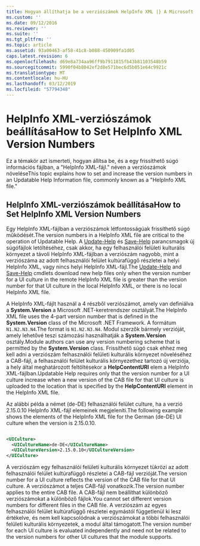 ```yaml
---
title: Hogyan állíthatja be a verziószámok HelpInfo XML |} A Microsoft Docs
ms.custom: ''
ms.date: 09/12/2016
ms.reviewer: ''
ms.suite: ''
ms.tgt_pltfrm: ''
ms.topic: article
ms.assetid: 93a00463-af58-41c8-b088-450909fa1d05
caps.latest.revision: 6
ms.openlocfilehash: d69e8a734aa96ff9b7911815fb43b81103548b59
ms.sourcegitcommit: 5990f04b8042ef2d8e571bec6d5b051e64c9921c
ms.translationtype: MT
ms.contentlocale: hu-HU
ms.lasthandoff: 03/12/2019
ms.locfileid: "57794348"
---
```

# <a name="how-to-set-helpinfo-xml-version-numbers"></a><span data-ttu-id="43617-102">HelpInfo XML-verziószámok beállítása</span><span class="sxs-lookup"><span data-stu-id="43617-102">How to Set HelpInfo XML Version Numbers</span></span>

<span data-ttu-id="43617-103">Ez a témakör azt ismerteti, hogyan állítsa be, és a egy frissíthető súgó információs fájlban, a "HelpInfo XML-fájl." néven a verziószámok növelése</span><span class="sxs-lookup"><span data-stu-id="43617-103">This topic explains how to set and increase the version numbers in an Updatable Help Information file, commonly known as a "HelpInfo XML file."</span></span>

## <a name="how-to-set-helpinfo-xml-version-numbers"></a><span data-ttu-id="43617-104">HelpInfo XML-verziószámok beállítása</span><span class="sxs-lookup"><span data-stu-id="43617-104">How to Set HelpInfo XML Version Numbers</span></span>

<span data-ttu-id="43617-105">Egy HelpInfo XML-fájlban a verziószámok létfontosságúak frissíthető súgó működését.</span><span class="sxs-lookup"><span data-stu-id="43617-105">The version numbers in a HelpInfo XML file are critical to the operation of Updatable Help.</span></span> <span data-ttu-id="43617-106">A [Update-Help](/powershell/module/Microsoft.PowerShell.Core/Update-Help) és [Save-Help](/powershell/module/Microsoft.PowerShell.Core/Update-Help) parancsmagok új súgófájlok letöltéséhez, csak akkor, ha egy felhasználói felületi kulturális környezet a távoli HelpInfo XML-fájlban a verziószám nagyobb, mint a verziószáma az adott felhasználói felület kultúrafüggő részletei a helyi HelpInfo XML, vagy nincs helyi HelpInfo XML-fájl.</span><span class="sxs-lookup"><span data-stu-id="43617-106">The [Update-Help](/powershell/module/Microsoft.PowerShell.Core/Update-Help) and [Save-Help](/powershell/module/Microsoft.PowerShell.Core/Update-Help) cmdlets download new help files only when the version number for a UI culture in the remote HelpInfo XML file is greater than the version number for that UI culture in the local HelpInfo XML, or there is no local HelpInfo XML file.</span></span>

<span data-ttu-id="43617-107">A HelpInfo XML-fájlt használ a 4 részből verziószámot, amely van definiálva a **System.Version** a Microsoft .NET-keretrendszer osztályát.</span><span class="sxs-lookup"><span data-stu-id="43617-107">The HelpInfo XML file uses the 4-part version number that is defined in the **System.Version** class of the Microsoft .NET Framework.</span></span> <span data-ttu-id="43617-108">A formátum `N1.N2.N3.N4`.</span><span class="sxs-lookup"><span data-stu-id="43617-108">The format is `N1.N2.N3.N4`.</span></span> <span data-ttu-id="43617-109">Modul szerzők bármely verzióját, amely lehetővé teszi számozási használhatják a **System.Version** osztály.</span><span class="sxs-lookup"><span data-stu-id="43617-109">Module authors can use any version numbering scheme that is permitted by the **System.Version** class.</span></span> <span data-ttu-id="43617-110">Frissíthető súgó csak ehhez meg kell adni a verziószám felhasználói felületi kulturális környezet növeléséhez a CAB-fájl, a felhasználói felület kulturális környezethez tartozó új verziója, a hely által meghatározott feltöltésekor a **HelpContentURI** elem a HelpInfo XML-fájlban.</span><span class="sxs-lookup"><span data-stu-id="43617-110">Updatable Help requires only that the version number for a UI culture increase when a new version of the CAB file for that UI culture is uploaded to the location that is specified by the **HelpContentURI** element in the HelpInfo XML file.</span></span>

<span data-ttu-id="43617-111">Az alábbi példa a német (de-DE) felhasználói felület culture, ha a verzió 2.15.0.10 HelpInfo XML-fájl elemeinek megjeleníti.</span><span class="sxs-lookup"><span data-stu-id="43617-111">The following example shows the elements of the HelpInfo XML file for the German (de-DE) UI culture when the version is 2.15.0.10.</span></span>

```xml

<UICulture>
  <UICultureName>de-DE</UICultureName>
  <UICultureVersion>2.15.0.10</UICultureVersion>
</UICulture>
```

<span data-ttu-id="43617-112">A verziószám egy felhasználói felületi kulturális környezet tükrözi az adott felhasználói felület kultúrafüggő részletei a CAB-fájl verzióját.</span><span class="sxs-lookup"><span data-stu-id="43617-112">The version number for a UI culture reflects the version of the CAB file for that UI culture.</span></span> <span data-ttu-id="43617-113">A verziószámot a teljes CAB-fájl vonatkozik.</span><span class="sxs-lookup"><span data-stu-id="43617-113">The version number applies to the entire CAB file.</span></span> <span data-ttu-id="43617-114">A CAB-fájl nem beállíthat különböző verziószámokat a különböző fájlok.</span><span class="sxs-lookup"><span data-stu-id="43617-114">You cannot set different version numbers for different files in the CAB file.</span></span> <span data-ttu-id="43617-115">A verziószám az egyes felhasználói felület kultúrafüggő részletei egymástól függetlenül ki lesz értékelve, és nem kell kapcsolódnak a verziószámokat a többi felhasználói felületi kulturális környezetek, a modul által támogatott.</span><span class="sxs-lookup"><span data-stu-id="43617-115">The version number for each UI culture is evaluated independently and need not be related to the version numbers for other UI cultures that the module supports.</span></span>